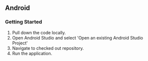 ## Android

### Getting Started

1. Pull down the code locally.
2. Open Android Studio and select 'Open an existing Android Studio Project'
3. Navigate to checked out repository.
4. Run the application.
